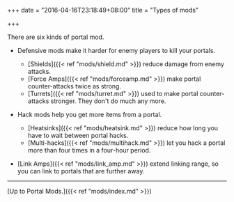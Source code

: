 +++
date = "2016-04-16T23:18:49+08:00"
title = "Types of mods"

+++

There are six kinds of portal mod.

* Defensive mods make it harder for enemy players to kill your portals.
    * [Shields]({{< ref "mods/shield.md" >}}) reduce damage from enemy attacks.
    * [Force Amps]({{< ref "mods/forceamp.md" >}}) make portal counter-attacks twice as strong.
    * [Turrets]({{< ref "mods/turret.md" >}}) used to make portal counter-attacks stronger. They don't do much any more.

* Hack mods help you get more items from a portal.
    * [Heatsinks]({{< ref "mods/heatsink.md" >}}) reduce how long you have to wait between portal hacks.
    * [Multi-hacks]({{< ref "mods/multihack.md" >}}) let you hack a portal more than four times in a four-hour period.

* [Link Amps]({{< ref "mods/link_amp.md" >}}) extend linking range, so you can link to portals that are further away.

----

[Up to Portal Mods.]({{< ref "mods/index.md" >}})